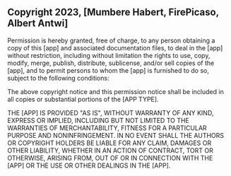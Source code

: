 ## Copyright 2023, [Mumbere Habert, FirePicaso, Albert Antwi]

Permission is hereby granted, free of charge, to any person obtaining a copy of this [app] and associated documentation files, to deal in the [app] without restriction, including without limitation the rights to use, copy, modify, merge, publish, distribute, sublicense, and/or sell copies of the [app], and to permit persons to whom the [app] is furnished to do so, subject to the following conditions:

The above copyright notice and this permission notice shall be included in all copies or substantial portions of the [APP TYPE].

THE [APP] IS PROVIDED "AS IS", WITHOUT WARRANTY OF ANY KIND, EXPRESS OR IMPLIED, INCLUDING BUT NOT LIMITED TO THE WARRANTIES OF MERCHANTABILITY, FITNESS FOR A PARTICULAR PURPOSE AND NONINFRINGEMENT. IN NO EVENT SHALL THE AUTHORS OR COPYRIGHT HOLDERS BE LIABLE FOR ANY CLAIM, DAMAGES OR OTHER LIABILITY, WHETHER IN AN ACTION OF CONTRACT, TORT OR OTHERWISE, ARISING FROM, OUT OF OR IN CONNECTION WITH THE [APP] OR THE USE OR OTHER DEALINGS IN THE [APP].
